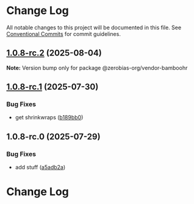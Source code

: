 # Change Log

All notable changes to this project will be documented in this file.
See [Conventional Commits](https://conventionalcommits.org) for commit guidelines.

## [1.0.8-rc.2](https://github.com/zerobias-org/vendor/compare/@zerobias-org/vendor-bamboohr@1.0.8-rc.1...@zerobias-org/vendor-bamboohr@1.0.8-rc.2) (2025-08-04)

**Note:** Version bump only for package @zerobias-org/vendor-bamboohr





## [1.0.8-rc.1](https://github.com/zerobias-org/vendor/compare/@zerobias-org/vendor-bamboohr@1.0.8-rc.0...@zerobias-org/vendor-bamboohr@1.0.8-rc.1) (2025-07-30)


### Bug Fixes

* get shrinkwraps ([b189bb0](https://github.com/zerobias-org/vendor/commit/b189bb0cf53ad66427530ccc0eab7824527942d3))





## 1.0.8-rc.0 (2025-07-29)


### Bug Fixes

* add stuff ([a5adb2a](https://github.com/zerobias-org/vendor/commit/a5adb2aecd0670c42e9077affecb6a047bf30fc6))





# Change Log
